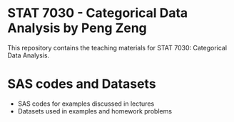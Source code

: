 # STAT 7030 - Categorical Data Analysis by Peng Zeng

This repository contains the teaching materials for STAT 7030: Categorical Data Analysis.

# SAS codes and Datasets

- SAS codes for examples discussed in lectures
- Datasets used in examples and homework problems
